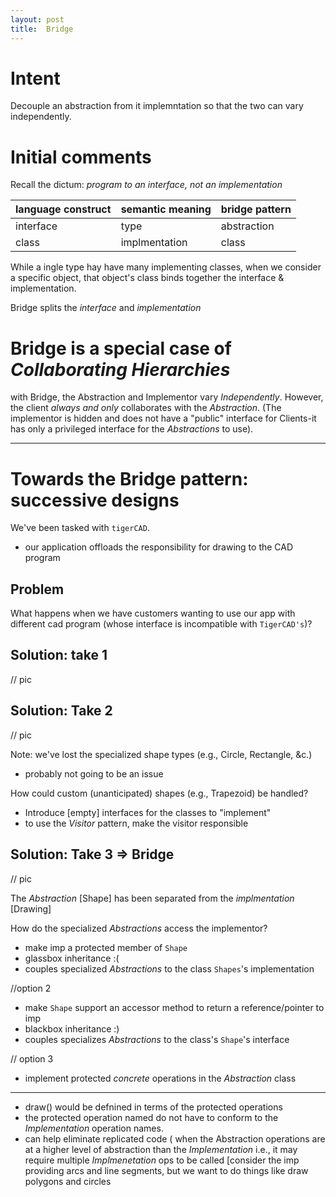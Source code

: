 ```yaml
---
layout: post
title:  Bridge
---
```


# Intent
Decouple an abstraction from it implemntation so that the two can vary
independently.

# Initial comments  
Recall the dictum: _program to an interface, not an implementation_   
   
| language construct     |    semantic meaning      | bridge pattern |
|------------------------|--------------------------|----------------| 
|interface               | type                     | abstraction    | 
|class                   | implmentation            | class          | 

While a ingle type hay have many implementing classes, when we consider a
specific object, that object's class binds together the interface &
implementation.

Bridge splits the _interface_ and _implementation_ 

# Bridge is a special case of _Collaborating Hierarchies_  
with Bridge, the Abstraction and Implementor vary *Independently*. However, the
client _always and only_ collaborates with the _Abstraction_. (The implementor
is hidden and does not have a "public" interface for Clients-it has only a
privileged interface for the _Abstractions_ to use).

--------

# Towards the Bridge pattern: successive designs   
We've been tasked with `tigerCAD`.
  
*  our application offloads the responsibility for drawing to the CAD program

## Problem
What happens when we have customers wanting to use our app with different cad
program (whose interface is incompatible with `TigerCAD's`)?

## Solution: take 1

// pic  

## Solution: Take 2
// pic

Note: we've lost the specialized shape types (e.g., Circle, Rectangle, &c.)  
* probably not going to be an issue

How could custom (unanticipated) shapes (e.g., Trapezoid) be handled?
* Introduce [empty] interfaces for the classes to "implement"
* to use the _Visitor_ pattern, make the visitor responsible   

## Solution: Take 3  => Bridge

// pic
  
The _Abstraction_ [Shape] has been separated from the _implmentation_ [Drawing]

How do the specialized _Abstractions_ access the implementor?  
* make imp a protected member of `Shape`  
* glassbox inheritance :(  
* couples specialized _Abstractions_ to the class `Shapes`'s implementation 
  
//option 2  

* make `Shape` support an accessor method to return a reference/pointer to imp  
* blackbox inheritance :)   
* couples specializes _Abstractions_ to the class's `Shape`'s interface

// option 3     

* implement protected _concrete_ operations in the _Abstraction_ class  
-----  

* draw() would be defnined in terms of the protected operations   
* the protected operation named do not have to conform to the _Implementation_
  operation names.
* can help eliminate replicated code ( when the Abstraction operations are at a
  higher level of abstraction than the _Implementation_ i.e., it may require
  multiple _Implmenetation_ ops to be called [consider the imp providing arcs
  and line segments, but we want to do things like draw polygons and circles

